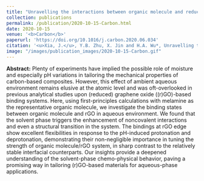 ```yaml
---
title: "Unravelling the interactions between organic molecule and reduced graphene oxide in aqueous environment"
collection: publications
permalink: /publication/2020-10-15-Carbon.html
date: 2020-10-15
venue: '<b>Carbon</b>'
paperurl: 'https://doi.org/10.1016/j.carbon.2020.06.034'
citation: '<u>Xia, J.</u>, Y.B. Zhu, X. Jin and H.A. Wu*, Unravelling the interactions between organic molecules and reduced graphene oxide in an aqueous environment. <i>Carbon</i>, 2020, 167: 345–350.'
image: "/images/publication_images/2020-10-15-Carbon.gif"
---
```


**Abstract:** Plenty of experiments have implied the possible role of moisture and especially pH variations in tailoring the mechanical properties of carbon-based composites. However, this effect of ambient aqueous environment remains elusive at the atomic level and was oft-overlooked in previous analytical studies upon (reduced) graphene oxide ((r)GO)-based binding systems. Here, using first-principles calculations with melamine as the representative organic molecule, we investigate the binding states between organic molecule and rGO in aqueous environment. We found that the solvent phase triggers the enhancement of noncovalent interactions and even a structural transition in the system. The bindings at rGO edge show excellent flexibilities in response to the pH-induced protonation and deprotonation, demonstrating their non-negligible importance in tuning the strength of organic molecule/rGO system, in sharp contrast to the relatively stable interfacial counterparts. Our insights provide a deepened understanding of the solvent-phase chemo-physical behavior, paving a promising way in tailoring (r)GO-based materials for aqueous-phase applications.
